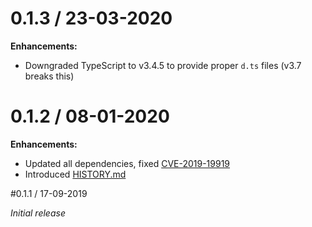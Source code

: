 # 0.1.3 / 23-03-2020

**Enhancements:**
- Downgraded TypeScript to v3.4.5 to provide proper `d.ts` files (v3.7 breaks this)

# 0.1.2 / 08-01-2020

**Enhancements:**
- Updated all dependencies, fixed [CVE-2019-19919](https://github.com/advisories/GHSA-w457-6q6x-cgp9)
- Introduced [HISTORY.md](HISTORY.md)

#0.1.1 / 17-09-2019

*Initial release*
